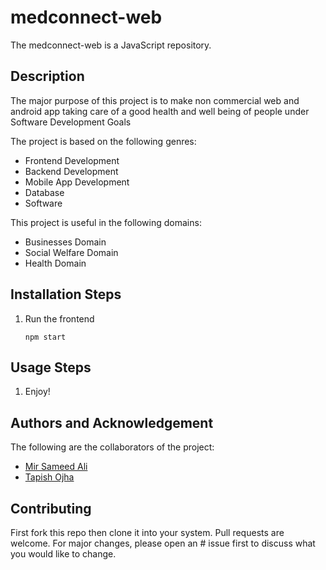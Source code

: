 # medconnect-web
The medconnect-web is a JavaScript repository.

## Description
The major purpose of this project is to make non commercial web and android app taking care of a good health and well being of people under Software Development Goals  

The project is based on the following genres: 
* Frontend Development
* Backend Development
* Mobile App Development
* Database
* Software

This project is useful in the following domains: 
* Businesses Domain
* Social Welfare Domain
* Health Domain

## Installation Steps
1. Run the frontend
	```
	npm start
	```

## Usage Steps
1. Enjoy!

## Authors and Acknowledgement
The following are the collaborators of the project:  
- [Mir Sameed Ali](https://github.com/mir-sam-ali)  
- [Tapish Ojha](https://github.com/tapish2000)  

## Contributing
First fork this repo then clone it into your system. Pull requests are welcome. For major changes, please open an     # issue first to discuss what you would like to change.

